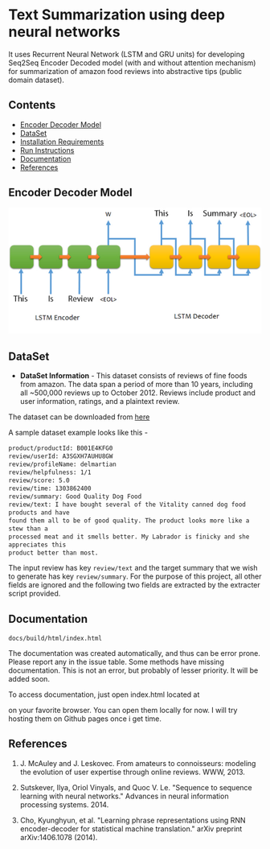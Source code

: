 # Text Summarization using deep neural networks
It uses Recurrent Neural Network (LSTM and GRU units) for developing Seq2Seq Encoder Decoded model (with and without attention mechanism) for summarization of amazon food reviews into abstractive tips (public domain dataset).

## Contents
- [Encoder Decoder Model](#encoder-decoder-model)
- [DataSet](#dataset)
- [Installation Requirements](#installation-requirements)
- [Run Instructions](#run-instructions)
- [Documentation](#documentation)
- [References](#references)

## Encoder Decoder Model
![Model](/assets/encoderdecoder.png)

## DataSet
- **DataSet Information** - This dataset consists of reviews of fine foods from amazon. The data span a period of more than 10 years, including all ~500,000 reviews up to October 2012. Reviews include product and user information, ratings, and a plaintext review.

The dataset can be downloaded from [here](https://snap.stanford.edu/data/web-FineFoods.html)

A sample dataset example looks like this -
```
product/productId: B001E4KFG0
review/userId: A3SGXH7AUHU8GW
review/profileName: delmartian
review/helpfulness: 1/1
review/score: 5.0
review/time: 1303862400
review/summary: Good Quality Dog Food
review/text: I have bought several of the Vitality canned dog food products and have
found them all to be of good quality. The product looks more like a stew than a
processed meat and it smells better. My Labrador is finicky and she appreciates this
product better than most.
```

The input review has key `review/text` and the target summary that we wish to generate has key `review/summary`. For the purpose of this project, all other fields are ignored and the following two fields are extracted by the extracter script provided.



## Documentation

```
docs/build/html/index.html
```

The documentation was created automatically, and thus can be error prone. Please report any in the issue table. Some methods have missing documentation. This is not an error, but probably of lesser priority. It will be added soon.

To access documentation, just open index.html located at

on your favorite browser. You can open them locally for now. I will try hosting them on Github pages once i get time. 


## References
1) J. McAuley and J. Leskovec. From amateurs to connoisseurs: modeling the evolution of user expertise through online reviews. WWW, 2013.

2) Sutskever, Ilya, Oriol Vinyals, and Quoc V. Le. "Sequence to sequence learning with neural networks." Advances in neural information processing systems. 2014.

3) Cho, Kyunghyun, et al. "Learning phrase representations using RNN encoder-decoder for statistical machine translation." arXiv preprint arXiv:1406.1078 (2014).

